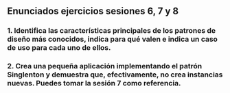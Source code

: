 ## Enunciados ejercicios sesiones 6, 7 y 8

### 1. Identifica las características principales de los patrones de diseño más conocidos, indica para qué valen e indica un caso de uso para cada uno de ellos.

### 2. Crea una pequeña aplicación implementando el patrón Singlenton y demuestra que, efectivamente, no crea instancias nuevas. Puedes tomar la sesión 7 como referencia.